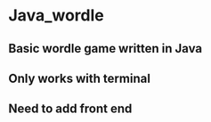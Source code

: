 # Java_wordle


## Basic wordle game written in Java
## Only works with terminal
## Need to add front end

